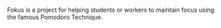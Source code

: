 Fokus is a project for helping students or workers to maintain focus using the famous Pomodoro Technique.
